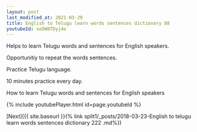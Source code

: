 ```yaml
---
layout: post
last_modified_at: 2021-03-29
title: English to Telugu learn words sentences dictionary 88 
youtubeId: xo5W8TDyj4o
---
```

 
 
Helps to learn Telugu words and sentences for English speakers.

Opportunitiy to repeat the words sentences. 

Practice Telugu language. 
 
10 minutes practice every day. 
 
How to learn Telugu words and sentences for English speakers 
 
{% include youtubePlayer.html id=page.youtubeId %}
 
 
[Next]({{ site.baseurl }}{% link  split1/_posts/2018-03-23-English to telugu learn words sentences dictionary 222 .md%})
 
